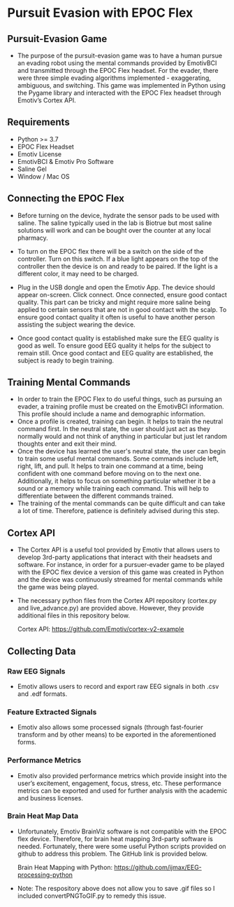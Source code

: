 # Pursuit Evasion with EPOC Flex

## Pursuit-Evasion Game
- The purpose of the pursuit-evasion game was to have a human pursue an evading robot using the mental commands provided by EmotivBCI and transmitted through the EPOC Flex headset. For the evader, there were three simple evading algorithms implemented - exaggerating, ambiguous, and switching. This game was implemented in Python using the Pygame library and interacted with the EPOC Flex headset through Emotiv’s Cortex API.

## Requirements
- Python >= 3.7
- EPOC Flex Headset
- Emotiv License
- EmotivBCI & Emotiv Pro Software
- Saline Gel
- Window / Mac OS

## Connecting the EPOC Flex
- Before turning on the device, hydrate the sensor pads to be used  with saline. The saline typically used in the lab is Biotrue but most saline solutions will work and can be bought over the counter at any local pharmacy. 

- To turn on the EPOC flex there will be a switch on the side of the controller. Turn on this switch. If a blue light appears on the top of the controller then the device is on and ready to be paired. If the light is a different color, it may need to be charged. 

- Plug in the USB dongle and open the Emotiv App. The device should appear on-screen. Click connect. Once connected, ensure good contact quality. This part can be tricky and might require more saline being applied to certain sensors that are not in good contact with the scalp. To ensure good contact quality it often is useful to have another person assisting the subject wearing the device. 

- Once good contact quality is established make sure the EEG quality is good as well. To ensure good EEG quality it helps for the subject to remain still. Once good contact and EEG quality are established, the subject is ready to begin training.


## Training Mental Commands
- In order to train the EPOC Flex to do useful things, such as pursuing an evader, a training profile must be created on the EmotivBCI information. This profile should include a name and demographic information.
- Once a profile is created, training can begin. It helps to train the neutral command first. In the neutral state, the user should just act as they normally would and not think of anything in particular but just let random thoughts enter and exit their mind.
- Once the device has learned the user's neutral state, the user can begin to train some useful mental commands. Some commands include left, right, lift, and pull. It helps to train one command at a time, being confident with one command before moving on to the next one. Additionally, it helps to focus on something particular whether it be a sound or a memory while training each command. This will help to differentiate between the different commands trained. 
- The training of the mental commands can be quite difficult and can take a lot of time. Therefore, patience is definitely advised during this step.

## Cortex API
- The Cortex API is a useful tool provided by Emotiv that allows users to develop 3rd-party applications that interact with their headsets and software. For instance, in order for a pursuer-evader game to be played with the EPOC flex device a version of this game was created in Python and the device was continuously streamed for mental commands while the game was being played. 
 
- The necessary python files from the Cortex API repository (cortex.py and live_advance.py) are provided above. However, they provide additional files in this repository below.

  Cortex API: 
  https://github.com/Emotiv/cortex-v2-example

## Collecting Data

### Raw EEG Signals
- Emotiv allows users to record and export raw EEG signals in both .csv and .edf formats. 

### Feature Extracted Signals
- Emotiv also allows some processed signals (through fast-fourier transform and by other means) to be exported in the aforementioned forms. 

### Performance Metrics
- Emotiv also provided performance metrics which provide insight into the user’s excitement, engagement, focus, stress, etc. These performance metrics can be exported and used for further analysis with the academic and business licenses. 

### Brain Heat Map Data
- Unfortunately, Emotiv BrainViz software is not compatible with the EPOC flex device. Therefore, for brain heat mapping 3rd-party software is needed. Fortunately, there were some useful Python scripts provided on github to address this problem. The GitHub link is provided below. 

  Brain Heat Mapping with Python:
  https://github.com/ijmax/EEG-processing-python
  
- Note: The respository above does not allow you to save .gif files so I included convertPNGToGIF.py to remedy this issue.





